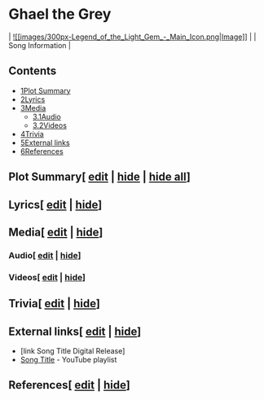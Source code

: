 # Ghael the Grey

| [![[images/300px-Legend_of_the_Light_Gem_-_Main_Icon.png|Image]]](/wiki/File:Legend_of_the_Light_Gem_-_Main_Icon.png) |
| Song Information |

## Contents

- [1Plot Summary](#Plot_Summary)
- [2Lyrics](#Lyrics)
- [3Media](#Media)
  - [3.1Audio](#Audio)
  - [3.2Videos](#Videos)
- [4Trivia](#Trivia)
- [5External links](#External_links)
- [6References](#References)

## Plot Summary\[ [edit](/wiki/Ghael_the_Grey?action=edit&section=1 "Edit section: Plot Summary") \| [hide](/wiki/Ghael_the_Grey "Expand or collapse this section") \| [hide all](/wiki/Ghael_the_Grey "Expand or collapse all sections on this page")\]

## Lyrics\[ [edit](/wiki/Ghael_the_Grey?action=edit&section=2 "Edit section: Lyrics") \| [hide](/wiki/Ghael_the_Grey "Expand or collapse this section")\]

## Media\[ [edit](/wiki/Ghael_the_Grey?action=edit&section=3 "Edit section: Media") \| [hide](/wiki/Ghael_the_Grey "Expand or collapse this section")\]

### Audio\[ [edit](/wiki/Ghael_the_Grey?action=edit&section=4 "Edit section: Audio") \| [hide](/wiki/Ghael_the_Grey "Expand or collapse this section")\]

### Videos\[ [edit](/wiki/Ghael_the_Grey?action=edit&section=5 "Edit section: Videos") \| [hide](/wiki/Ghael_the_Grey "Expand or collapse this section")\]

## Trivia\[ [edit](/wiki/Ghael_the_Grey?action=edit&section=6 "Edit section: Trivia") \| [hide](/wiki/Ghael_the_Grey "Expand or collapse this section")\]

## External links\[ [edit](/wiki/Ghael_the_Grey?action=edit&section=7 "Edit section: External links") \| [hide](/wiki/Ghael_the_Grey "Expand or collapse this section")\]

- \[link Song Title Digital Release\]
- [Song Title](https://www.youtube.com/playlist?list=playlistId) \- YouTube playlist

## References\[ [edit](/wiki/Ghael_the_Grey?action=edit&section=8 "Edit section: References") \| [hide](/wiki/Ghael_the_Grey "Expand or collapse this section")\]